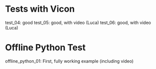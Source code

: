 # Tests with Vicon
test_04: good
test_05: good, with video (Luca)
test_06: good, with video (Luca)

# Offline Python Test
offline_python_01: First, fully working example (including video)

